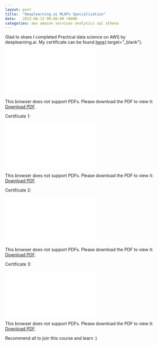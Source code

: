 ```yaml
---
layout: post
title:  "Deeplearning.ai MLOPs Specialization"
date:   2023-08-13 00:00:00 +0000
categories: aws amazon services analytics sql athena
---
```

Glad to share I completed Practical data science on AWS by deeplearning.ai. My certificate can be found [here](https://coursera.org/share/66e1ebd0d778bf7365fba1492a182abd){:target="_blank"}.

<object data="../assets/post_images/2023-08-13/mlops_specialization.pdf" type="application/pdf" width="700px" height="700px">
    <embed src="../assets/post_images/2023-08-13/mlops_specialization.pdf">
        <p>This browser does not support PDFs. Please download the PDF to view it: <a href="../assets/post_images/2023-08-13/mlops_specialization.pdf">Download PDF</a>.</p>
    </embed>
</object>

Certificate 1:

<object data="../assets/post_images/2023-08-13/mlops_certificate1_automl.pdf" type="application/pdf" width="700px" height="700px">
    <embed src="../assets/post_images/2023-08-13/mlops_certificate1_automl.pdf">
        <p>This browser does not support PDFs. Please download the PDF to view it: <a href="../assets/post_images/2023-08-13/mlops_certificate1_automl.pdf">Download PDF</a>.</p>
    </embed>
</object>

Certificate 2:

<object data="../assets/post_images/2023-08-13/mlops_certificate_2_pipelines.pdf" type="application/pdf" width="700px" height="700px">
    <embed src="../assets/post_images/2023-08-13/mlops_certificate_2_pipelines.pdf">
        <p>This browser does not support PDFs. Please download the PDF to view it: <a href="../assets/post_images/2023-08-13/mlops_certificate_2_pipelines.pdf">Download PDF</a>.</p>
    </embed>
</object>

Certificate 3:

<object data="../assets/post_images/2023-08-13/mlops_certificate_3_human_in_loop.pdf" type="application/pdf" width="700px" height="700px">
    <embed src="../assets/post_images/2023-08-13/mlops_certificate_3_human_in_loop.pdf">
        <p>This browser does not support PDFs. Please download the PDF to view it: <a href="../assets/post_images/2023-08-13/mlops_certificate_3_human_in_loop.pdf">Download PDF</a>.</p>
    </embed>
</object>

Recommend all to join this course and learn :)